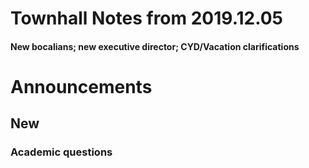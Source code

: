 # Townhall Notes from 2019.12.05

#### New bocalians; new executive director; CYD/Vacation clarifications

# Announcements

## New 

### Academic questions
